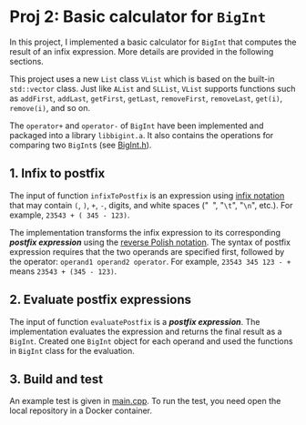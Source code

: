# Proj 2: Basic calculator for `BigInt`

In this project, I implemented a basic calculator for `BigInt` that computes the result of an infix expression. More details are provided  in the following sections.


This project uses a new `List` class `VList` which is based on the built-in `std::vector` class. Just like `AList` and `SLList`, `VList` supports functions such as `addFirst`, `addLast`, `getFirst`, `getLast`, `removeFirst`, `removeLast`, `get(i)`, `remove(i)`, and so on. 

The `operator+` and `operator-` of `BigInt` have been implemented and packaged into a library `libbigint.a`. It also contains the operations for comparing two `BigInt`s (see [BigInt.h](BigInt.h)).


## 1. Infix to postfix

The input of function `infixToPostfix` is an expression using [infix notation](https://en.wikipedia.org/wiki/Infix_notation) that may contain `(`, `)`, `+`, `-`, digits, and white spaces ("` `", "`\t`", "`\n`", etc.).
For example, `23543 + ( 345 - 123)`.

The implementation transforms the infix expression to its corresponding ***postfix expression*** using the [reverse Polish notation](https://en.wikipedia.org/wiki/Reverse_Polish_notation).
The syntax of postfix expression requires that the two operands are specified first, followed by the operator: `operand1 operand2 operator`. For example, `23543 345 123 - +` means `23543 + (345 - 123)`.


## 2. Evaluate postfix expressions

The input of function `evaluatePostfix` is a ***postfix expression***. The implementation evaluates the expression and returns the final result as a `BigInt`.
Created one `BigInt` object for each operand and used the functions in `BigInt` class for the evaluation.


## 3. Build and test

An example test is given in [main.cpp](main.cpp). 
To run the test, you need open the local repository in a Docker container. 
